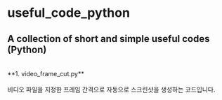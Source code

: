 # useful_code_python
A collection of short and simple useful codes (Python)
<br>
--
<br>
**1. video_frame_cut.py**
<br><br>
비디오 파일을 지정한 프레임 간격으로 자동으로 스크린샷을 생성하는 코드입니다.
